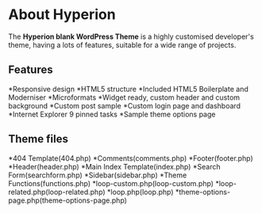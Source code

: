 # About Hyperion

The **Hyperion blank WordPress Theme** is a highly customised developer's theme, having a lots of features, suitable for a wide range of projects. 

## Features

*Responsive design
*HTML5 structure
*Included HTML5 Boilerplate and Moderniser
*Microformats
*Widget ready, custom header and custom background
*Custom post sample
*Custom login page and dashboard
*Internet Explorer 9 pinned tasks
*Sample theme options page

## Theme files

*404 Template(404.php)
*Comments(comments.php)
*Footer(footer.php)
*Header(header.php)
*Main Index Template(index.php)
*Search Form(searchform.php)
*Sidebar(sidebar.php)
*Theme Functions(functions.php)
*loop-custom.php(loop-custom.php)
*loop-related.php(loop-related.php)
*loop.php(loop.php)
*theme-options-page.php(theme-options-page.php)
